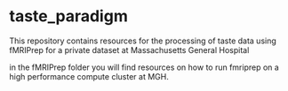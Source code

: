 # taste_paradigm
This repository contains resources for the processing of taste data using fMRIPrep for a private dataset at Massachusetts General Hospital

in the fMRIPrep folder you will find resources on how to run fmriprep on a high performance compute cluster at MGH. 
